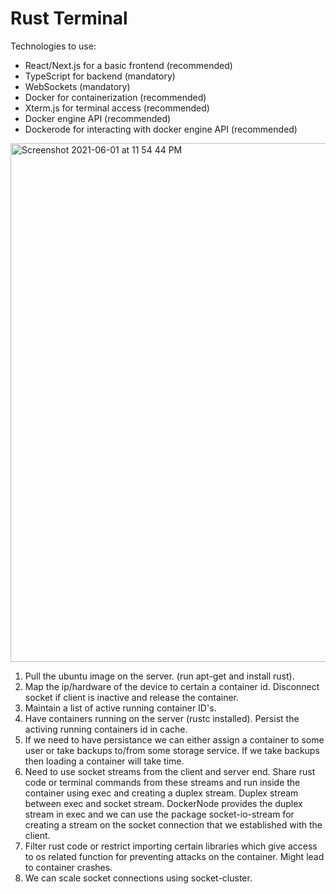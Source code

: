 # Rust Terminal

Technologies to use:

* React/Next.js for a basic frontend (recommended)
* TypeScript for backend (mandatory)
* WebSockets (mandatory)
* Docker for containerization (recommended)
* Xterm.js for terminal access (recommended)
* Docker engine API (recommended)
* Dockerode for interacting with docker engine API (recommended)


<img width="830" alt="Screenshot 2021-06-01 at 11 54 44 PM" src="https://user-images.githubusercontent.com/40539705/120372393-c671e200-c334-11eb-85e8-9bafb1f04bdb.png">

1. Pull the ubuntu image on the server. (run apt-get and install rust). 
2. Map the ip/hardware of the device to certain a container id. Disconnect socket if client is inactive and release the container. 
3. Maintain a list of active running container ID's.
4. Have containers running on the server (rustc installed). Persist the activing running containers id in cache. 
5. If we need to have persistance we can either assign a container to some user or take backups to/from some storage service. If we take backups then loading a container will take time. 
6. Need to use socket streams from the client and server end. Share rust code or terminal commands from these streams and run inside the container using exec and creating a duplex stream. Duplex stream between exec and socket stream. DockerNode provides the duplex stream in exec and we can use the package socket-io-stream for creating a stream on the socket connection that we established with the client.
7. Filter rust code or restrict importing certain libraries which give access to os related function for preventing attacks on the container. Might lead to container crashes.
8. We can scale socket connections using socket-cluster. 

